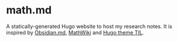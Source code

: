 # math.md

A statically-generated Hugo website to host my research notes. It is inspired by [Obsidian.md](https://obsidian.md/), [MathWiki](https://github.com/zhaoshenzhai/mathwiki/tree/master) and [Hugo theme TIL](https://github.com/michenriksen/hugo-theme-til).

